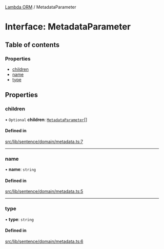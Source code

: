 [Lambda ORM](../README.md) / MetadataParameter

# Interface: MetadataParameter

## Table of contents

### Properties

- [children](MetadataParameter.md#children)
- [name](MetadataParameter.md#name)
- [type](MetadataParameter.md#type)

## Properties

### children

• `Optional` **children**: [`MetadataParameter`](MetadataParameter.md)[]

#### Defined in

[src/lib/sentence/domain/metadata.ts:7](https://github.com/lambda-orm/lambdaorm-base/blob/054ed7d/src/lib/sentence/domain/metadata.ts#L7)

___

### name

• **name**: `string`

#### Defined in

[src/lib/sentence/domain/metadata.ts:5](https://github.com/lambda-orm/lambdaorm-base/blob/054ed7d/src/lib/sentence/domain/metadata.ts#L5)

___

### type

• **type**: `string`

#### Defined in

[src/lib/sentence/domain/metadata.ts:6](https://github.com/lambda-orm/lambdaorm-base/blob/054ed7d/src/lib/sentence/domain/metadata.ts#L6)
